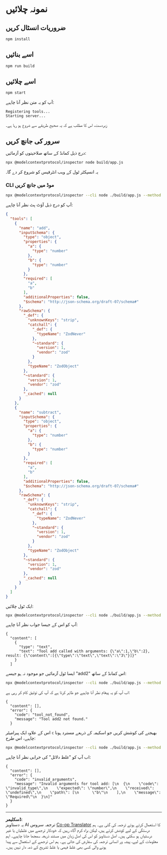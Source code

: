 <!--
CO_OP_TRANSLATOR_METADATA:
{
  "original_hash": "b4662e0a75e645f3eeb4e69e5ba905f4",
  "translation_date": "2025-10-06T16:07:40+00:00",
  "source_file": "03-GettingStarted/10-advanced/code/typescript/README.md",
  "language_code": "ur"
}
-->
# نمونہ چلائیں

## ضروریات انسٹال کریں

```sh
npm install
```

## اسے بنائیں

```sh
npm run build
```

## اسے چلائیں

```sh
npm start
```

آپ کو یہ متن نظر آنا چاہیے:

```text
Registering tools...
Starting server...
```

زبردست، اس کا مطلب ہے کہ یہ صحیح طریقے سے شروع ہو رہا ہے۔

## سرور کی جانچ کریں

درج ذیل کمانڈ کے ساتھ صلاحیتوں کو آزمائیں:

```sh
npx @modelcontextprotocol/inspector node build/app.js
```

یہ انسپکٹر ٹول کے ویب انٹرفیس کو شروع کر دے گا۔

### CLI موڈ میں جانچ کریں

```sh
npx @modelcontextprotocol/inspector --cli node ./build/app.js --method tools/list
```

آپ کو درج ذیل آؤٹ پٹ نظر آنا چاہیے:

```json
{
  "tools": [
    {
      "name": "add",
      "inputSchema": {
        "type": "object",
        "properties": {
          "a": {
            "type": "number"
          },
          "b": {
            "type": "number"
          }
        },
        "required": [
          "a",
          "b"
        ],
        "additionalProperties": false,
        "$schema": "http://json-schema.org/draft-07/schema#"
      },
      "rawSchema": {
        "_def": {
          "unknownKeys": "strip",
          "catchall": {
            "_def": {
              "typeName": "ZodNever"
            },
            "~standard": {
              "version": 1,
              "vendor": "zod"
            }
          },
          "typeName": "ZodObject"
        },
        "~standard": {
          "version": 1,
          "vendor": "zod"
        },
        "_cached": null
      }
    },
    {
      "name": "subtract",
      "inputSchema": {
        "type": "object",
        "properties": {
          "a": {
            "type": "number"
          },
          "b": {
            "type": "number"
          }
        },
        "required": [
          "a",
          "b"
        ],
        "additionalProperties": false,
        "$schema": "http://json-schema.org/draft-07/schema#"
      },
      "rawSchema": {
        "_def": {
          "unknownKeys": "strip",
          "catchall": {
            "_def": {
              "typeName": "ZodNever"
            },
            "~standard": {
              "version": 1,
              "vendor": "zod"
            }
          },
          "typeName": "ZodObject"
        },
        "~standard": {
          "version": 1,
          "vendor": "zod"
        },
        "_cached": null
      }
    }
  ]
}
```

ایک ٹول چلائیں:

```sh
npx @modelcontextprotocol/inspector --cli node ./build/app.js --method tools/call --tool-name add --tool-arg a=1 --tool-arg b=2
```

آپ کو اس کے جیسا جواب نظر آنا چاہیے:

```text
{
  "content": [
    {
      "type": "text",
      "text": "Tool add called with arguments: {\"a\":1,\"b\":2}, result: {\"content\":[{\"type\":\"text\",\"text\":\"3\"}]}"
    }
  ]
```

ایسا ٹول آزمائیں جو موجود نہ ہو جیسے "add2" اس کمانڈ کے ساتھ:

```sh
npx @modelcontextprotocol/inspector --cli node ./build/app.js --method tools/call --tool-name add2 --tool-arg a=1 --tool-arg b=2
```

اب آپ کو یہ پیغام نظر آنا چاہیے جو ظاہر کرتا ہے کہ آپ کی توثیق کام کر رہی ہے:

```text
{
  "content": [],
  "error": {
    "code": "tool_not_found",
    "message": "Tool add2 not found."
  }
```

اس کے علاوہ ایک پیرامیٹر `c` بھیجنے کی کوشش کریں جو اسکیمہ کے ذریعے مسترد ہونا چاہیے، اس طرح:

```sh
npx @modelcontextprotocol/inspector --cli node ./build/app.js --method tools/call --tool-name add --tool-arg a=1 --tool-arg c=2
```

اب آپ کو "غلط دلائل" کی خرابی نظر آنا چاہیے:

```text
{
  "content": [],
  "error": {
    "code": "invalid_arguments",
    "message": "Invalid arguments for tool add: [\n  {\n    \"code\": \"invalid_type\",\n    \"expected\": \"number\",\n    \"received\": \"undefined\",\n    \"path\": [\n      \"b\"\n    ],\n    \"message\": \"Required\"\n  }\n]"
  }
}
```

---

**ڈسکلیمر**:  
یہ دستاویز AI ترجمہ سروس [Co-op Translator](https://github.com/Azure/co-op-translator) کا استعمال کرتے ہوئے ترجمہ کی گئی ہے۔ ہم درستگی کے لیے کوشش کرتے ہیں، لیکن براہ کرم آگاہ رہیں کہ خودکار ترجمے میں غلطیاں یا غیر درستیاں ہو سکتی ہیں۔ اصل دستاویز کو اس کی اصل زبان میں مستند ذریعہ سمجھا جانا چاہیے۔ اہم معلومات کے لیے، پیشہ ور انسانی ترجمہ کی سفارش کی جاتی ہے۔ ہم اس ترجمے کے استعمال سے پیدا ہونے والی کسی بھی غلط فہمی یا غلط تشریح کے ذمہ دار نہیں ہیں۔